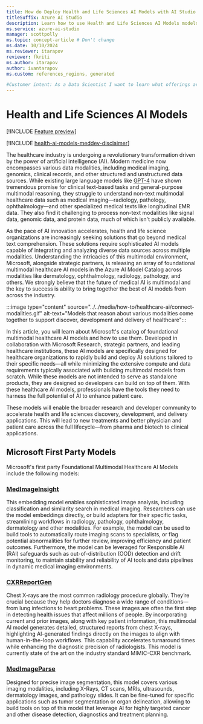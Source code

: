 ```yaml
---
title: How do Deploy Health and Life Sciences AI Models with AI Studio
titleSuffix: Azure AI Studio
description: Learn how to use Health and Life Sciences AI Models models with Azure AI Studio.
ms.service: azure-ai-studio
manager: scottpolly
ms.topic: concept-article # Don't change
ms.date: 10/10/2024
ms.reviewer: itarapov
reviewer: fkriti
ms.author: itarapov
author: ivantarapov
ms.custom: references_regions, generated

#Customer intent: As a Data Scientist I want to learn what offerings are available within Health and Life Sciences AI Model offerings so that I can use them as the basis for my own AI solutions
---
```


# Health and Life Sciences AI Models

[!INCLUDE [Feature preview](~/reusable-content/ce-skilling/azure/includes/ai-studio/includes/feature-preview.md)]

[!INCLUDE [health-ai-models-meddev-disclaimer](../../includes/health-ai-models-meddev-disclaimer.md)]

The healthcare industry is undergoing a revolutionary transformation driven by the power of artificial intelligence (AI). Modern medicine now encompasses various data modalities, including medical imaging, genomics, clinical records, and other structured and unstructured data sources. While existing large language models like [GPT-4](../../../ai-services/openai/concepts/models.md?tabs=python-secure#gpt-4o-and-gpt-4-turbo) have shown tremendous promise for clinical text-based tasks and general-purpose multimodal reasoning, they struggle to understand non-text multimodal healthcare data such as medical imaging—radiology, pathology, ophthalmology—and other specialized medical texts like longitudinal EMR data. They also find it challenging to process non-text modalities like signal data, genomic data, and protein data, much of which isn't publicly available.

As the pace of AI innovation accelerates, health and life science organizations are increasingly seeking solutions that go beyond medical text comprehension. These solutions require sophisticated AI models capable of integrating and analyzing diverse data sources across multiple modalities. Understanding the intricacies of this multimodal environment, Microsoft, alongside strategic partners, is releasing an array of foundational multimodal healthcare AI models in the Azure AI Model Catalog across modalities like dermatology, ophthalmology, radiology, pathology, and others. We strongly believe that the future of medical AI is multimodal and the key to success is ability to bring together the best of AI models from across the industry. 

:::image type="content" source="../../media/how-to/healthcare-ai/connect-modalities.gif" alt-text="Models that reason about various modalities come together to support discover, development and delivery of healthcare":::

In this article, you will learn about Microsoft's catalog of foundational multimodal healthcare AI models and how to use them. Developed in collaboration with Microsoft Research, strategic partners, and leading healthcare institutions, these AI models are specifically designed for healthcare organizations to rapidly build and deploy AI solutions tailored to their specific needs—all while minimizing the extensive compute and data requirements typically associated with building multimodal models from scratch. While these models are not intended to serve as standalone products, they are designed so developers can build on top of them. With these healthcare AI models, professionals have the tools they need to harness the full potential of AI to enhance patient care.

These models will enable the broader research and developer community to accelerate health and life sciences discovery, development, and delivery applications. This will lead to new treatments and better physician and patient care across the full lifecycle—from pharma and biotech to clinical applications.


## Microsoft First Party Models

Microsoft's first party Foundational Multimodal Healthcare AI Models include the following models:

### [MedImageInsight](./deploy-medimageinsight.md)
This embedding model enables sophisticated image analysis, including classification and similarity search in medical imaging. Researchers can use the model embeddings directly, or build adapters for their specific tasks, streamlining workflows in radiology, pathology, ophthalmology, dermatology and other modalities. For example, the model can be used to build tools to automatically route imaging scans to specialists, or flag potential abnormalities for further review, improving efficiency and patient outcomes. Furthermore, the model can be leveraged for Responsible AI (RAI) safeguards such as out-of-distribution (OOD) detection and drift monitoring, to maintain stability and reliability of AI tools and data pipelines in dynamic medical imaging environments.  

### [CXRReportGen](./deploy-cxrreportgen.md)
Chest X-rays are the most common radiology procedure globally. They’re crucial because they help doctors diagnose a wide range of conditions—from lung infections to heart problems. These images are often the first step in detecting health issues that affect millions of people. By incorporating current and prior images, along with key patient information, this multimodal AI model generates detailed, structured reports from chest X-rays, highlighting AI-generated findings directly on the images to align with human-in-the-loop workflows. This capability accelerates turnaround times while enhancing the diagnostic precision of radiologists. This model is currently state of the art on the industry standard MIMIC-CXR benchmark. 

### [MedImageParse](./deploy-medimageparse.md)
Designed for precise image segmentation, this model covers various imaging modalities, including X-Rays, CT scans, MRIs, ultrasounds, dermatology images, and pathology slides. It can be fine-tuned for specific applications such as tumor segmentation or organ delineation, allowing to build tools on top of this model that leverage AI for highly targeted cancer and other disease detection, diagnostics and treatment planning.